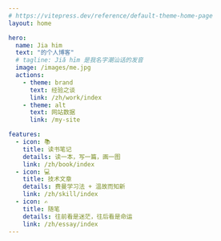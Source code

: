 ```yaml
---
# https://vitepress.dev/reference/default-theme-home-page
layout: home

hero:
  name: Jia him
  text: "的个人博客"
  # tagline: Jiǎ hīm 是我名字潮汕话的发音
  image: /images/me.jpg
  actions:
    - theme: brand
      text: 经验之谈
      link: /zh/work/index
    - theme: alt
      text: 网站数据
      link: /my-site

features:
  - icon: 📚
    title: 读书笔记
    details: 读一本，写一篇，画一图
    link: /zh/book/index
  - icon: 💻
    title: 技术文章
    details: 费曼学习法 + 温故而知新
    link: /zh/skill/index
  - icon: ✍️
    title: 随笔
    details: 往前看是迷茫，往后看是命运
    link: /zh/essay/index
---
```


<!-- <script>
  if(typeof window !== 'undefined') {
    window.addEventListener('mouseover', initLandbot, { once: true });
    window.addEventListener('touchstart', initLandbot, { once: true });
    var myLandbot;
    function initLandbot() {
      if (!myLandbot) {
        var s = document.createElement('script');s.type = 'text/javascript';s.async = true;
        s.addEventListener('load', function() {
          var myLandbot = new Landbot.Livechat({
            configUrl: 'https://storage.googleapis.com/landbot.site/v3/H-2225053-JWMV6S7DRVUG7CUC/index.json',
          });
        });
        s.src = 'https://cdn.landbot.io/landbot-3/landbot-3.0.0.js';
        var x = document.getElementsByTagName('script')[0];
        x.parentNode.insertBefore(s, x);
      }
    }
  }
</script> -->